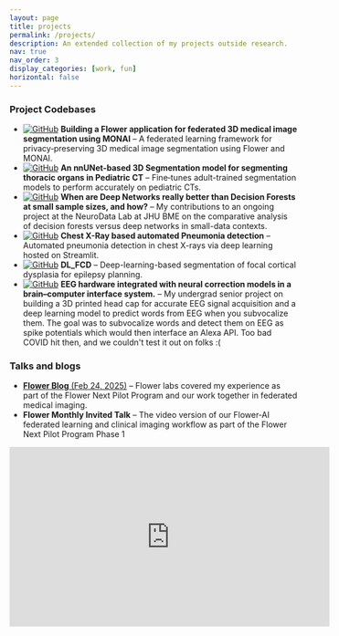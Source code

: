 ```yaml
---
layout: page
title: projects
permalink: /projects/
description: An extended collection of my projects outside research.
nav: true
nav_order: 3
display_categories: [work, fun]
horizontal: false
---
```


### Project Codebases

- [![GitHub](https://img.shields.io/badge/GitHub-100000?style=flat&logo=github&logoColor=white)](https://github.com/BioIntelligence-Lab/Flower-Medicalsegmentation) **Building a Flower application for federated 3D medical image segmentation using MONAI** – A federated learning framework for privacy‑preserving 3D medical image segmentation using Flower and MONAI.
- [![GitHub](https://img.shields.io/badge/GitHub-100000?style=flat&logo=github&logoColor=white)](https://github.com/UM2ii/Better-PediatricCT-segmentation/blob/main/LICENSE) **An nnUNet-based 3D Segmentation model for segmenting thoracic organs in Pediatric CT** – Fine‑tunes adult-trained segmentation models to perform accurately on pediatric CTs.
- [![GitHub](https://img.shields.io/badge/GitHub-100000?style=flat&logo=github&logoColor=white)](https://github.com/neurodata/df-dn-paper) **When are Deep Networks really better than Decision Forests at small sample sizes, and how?** – My contributions to an ongoing project at the NeuroData Lab at JHU BME on the comparative analysis of decision forests versus deep networks in small-data contexts.
- [![GitHub](https://img.shields.io/badge/GitHub-100000?style=flat&logo=github&logoColor=white)](https://github.com/adwaykanhere/CXR-Pneumonia_detection) **Chest X-Ray based automated Pneumonia detection** – Automated pneumonia detection in chest X-rays via deep learning hosted on Streamlit.
- [![GitHub](https://img.shields.io/badge/GitHub-100000?style=flat&logo=github&logoColor=white)](https://github.com/adwaykanhere/DL_FCD) **DL_FCD** – Deep-learning-based segmentation of focal cortical dysplasia for epilepsy planning.
- [![GitHub](https://img.shields.io/badge/GitHub-100000?style=flat&logo=github&logoColor=white)](https://github.com/adwaykanhere/FYP) **EEG hardware integrated with neural correction models in a brain–computer interface system.** – My undergrad senior project on building a 3D printed head cap for accurate EEG signal acquisition and a deep learning model to predict words from EEG when you subvocalize them. The goal was to subvocalize words and detect them on EEG as spike potentials which would then interface an Alexa API. Too bad COVID hit then, and we couldn't test it out on folks :(  

### Talks and blogs

- [**Flower Blog** (Feb 24, 2025)](https://flower.ai/blog/2025-02-24-university-of-maryland-blog-post/) – Flower labs covered my experience as part of the Flower Next Pilot Program and our work together in federated medical imaging. 
- **Flower Monthly Invited Talk** – The video version of our Flower‑AI federated learning and clinical imaging workflow as part of the Flower Next Pilot Program Phase 1
<iframe width="560" height="315" src="https://www.youtube.com/embed/ZXnvlo8LthM?si=su2WLXHh8MhGEOgm" title="YouTube video player" frameborder="0" allow="accelerometer; autoplay; clipboard-write; encrypted-media; gyroscope; picture-in-picture; web-share" referrerpolicy="strict-origin-when-cross-origin" allowfullscreen></iframe>
